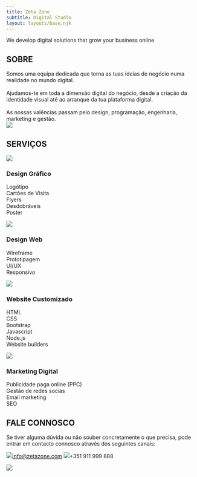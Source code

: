 ```yaml
---
title: Zeta Zone
subtitle: Digital Studio
layout: layouts/base.njk
---
```


We develop digital solutions that grow your business online

## SOBRE

<div class="about-col-1">
Somos uma equipa dedicada que torna as tuas ideias de negócio numa realidade no mundo digital. 
<br><br>
Ajudamos-te em toda a dimensão digital do negócio, desde a criação da identidade visual até ao arranque da tua plataforma digital.
<br><br>
As nossas valências passam pelo design, programação, engenharia, marketing e gestão.
</div>

<div class="about-col-2">
<img src="/images/team-big.png" class="img_team">
</div>


## SERVIÇOS

<div class="services-col-1"></div>
<img class="service-1" src="/images/svg/pencil-ruler-solid.svg">

### Design Gráfico

Logótipo
<br>
Cartões de Visita
<br>
Flyers
<br>
Desdobráveis
<br>
Poster

</div>

<div class="services-col-2">
<img class="service-2" src="/images/svg/object-group-regular.svg">

### Design Web

Wireframe
<br>
Prototipagem
<br>
UI/UX
<br>
Responsivo

</div>

<div class="services-col-3">
<img class="service-3" src="/images/svg/desktop-solid.svg">

### Website Customizado

HTML
<br>
CSS
<br>
Bootstrap
<br>
Javascript
<br>
Node.js
<br>
Website builders

</div>

<div class="services-col-4">
<img class="service-4" src="/images/svg/bullseye-solid.svg">

### Marketing Digital

Publicidade paga online (PPC)
<br>
Gestão de redes socias
<br>
Email marketing
<br>
SEO

</div>

## FALE CONNOSCO

<div class="services-col-1">

Se tiver alguma dúvida ou não souber concretamente o que precisa, pode entrar em contacto connosco através dos seguintes canais:

<img class="" src="/images/svg/envelope-regular.svg">info@zetazone.com
<img class="" src="/images/svg/whatsapp-brands.svg">+351 911 999 888

</div>

<div class="services-col-2">

<img class="" src="/images/conversation.png">

</div>










